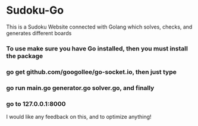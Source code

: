 # Sudoku-Go

This is a Sudoku Website connected with Golang which solves, checks, and generates different boards

### To use make sure you have Go installed, then you must install the package
### **go get github.com/googollee/go-socket.io**, then just type
### **go run main.go generator.go solver.go**, and finally
### go to **127.0.0.1:8000**

I would like any feedback on this, and to optimize anything!